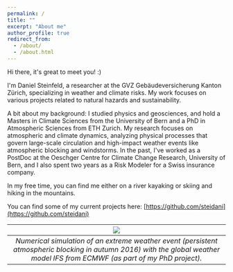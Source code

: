 ```yaml
---
permalink: /
title: ""
excerpt: "About me"
author_profile: true
redirect_from: 
  - /about/
  - /about.html
---
```



Hi there, it's great to meet you! :)

I'm Daniel Steinfeld, a researcher at the GVZ Gebäudeversicherung Kanton Zürich, specializing in weather and climate risks. My work focuses on various projects related to natural hazards and sustainability.

A bit about my background: I studied physics and geosciences, and hold a Masters in Climate Sciences from the University of Bern and a PhD in Atmospheric Sciences from ETH Zurich. My research focuses on atmospheric and climate dynamics, analyzing physical processes that govern large-scale circulation and high-impact weather events like atmospheric blocking and windstorms. In the past, I've worked as a PostDoc at the Oeschger Centre for Climate Change Research, University of Bern, and I also spent two years as a Risk Modeler for a Swiss insurance company.

In my free time, you can find me either on a river kayaking or skiing and hiking in the mountains.

You can find some of my current projects here: [https://github.com/steidani](https://github.com/steidani)

|![](http://steidani.github.io/images/ifs_sim.gif)|
|:--:| 
| *Numerical simulation of an extreme weather event (persistent atmospheric blocking in autumn 2016) with the global weather model IFS from ECMWF (as part of my PhD project).* |

